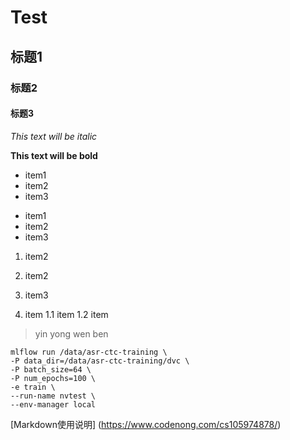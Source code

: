 # Test
## 标题1
### 标题2
#### 标题3

*This text will be italic*

**This text will be bold**

* item1
* item2
* item3

- item1
- item2
- item3

1. item2
2. item2
3. item3

1. item
  1.1 item
  1.2 item

> yin yong wen ben

    mlflow run /data/asr-ctc-training \
    -P data_dir=/data/asr-ctc-training/dvc \
    -P batch_size=64 \
    -P num_epochs=100 \
    -e train \
    --run-name nvtest \
    --env-manager local

[Markdown使用说明] (https://www.codenong.com/cs105974878/)
